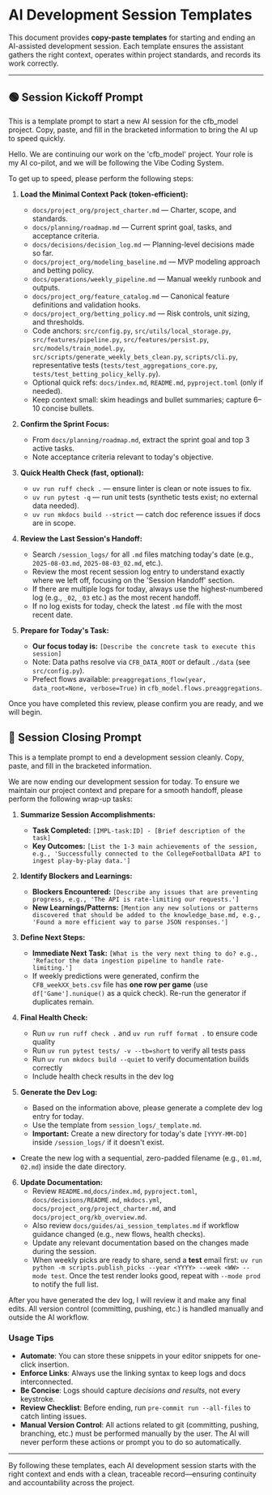 # AI Development Session Templates

This document provides **copy-paste templates** for starting and ending an AI-assisted development
session. Each template ensures the assistant gathers the right context, operates within project
standards, and records its work correctly.

---

## 🟢 Session Kickoff Prompt

This is a template prompt to start a new AI session for the cfb_model project. Copy, paste, and fill
in the bracketed information to bring the AI up to speed quickly.

Hello. We are continuing our work on the 'cfb_model' project. Your role is my AI co-pilot, and we
will be following the Vibe Coding System.

To get up to speed, please perform the following steps:

1. **Load the Minimal Context Pack (token-efficient):**
   - `docs/project_org/project_charter.md` — Charter, scope, and standards.
   - `docs/planning/roadmap.md` — Current sprint goal, tasks, and acceptance criteria.
   - `docs/decisions/decision_log.md` — Planning-level decisions made so far.
   - `docs/project_org/modeling_baseline.md` — MVP modeling approach and betting policy.
   - `docs/operations/weekly_pipeline.md` — Manual weekly runbook and outputs.
   - `docs/project_org/feature_catalog.md` — Canonical feature definitions and validation hooks.
   - `docs/project_org/betting_policy.md` — Risk controls, unit sizing, and thresholds.
   - Code anchors: `src/config.py`, `src/utils/local_storage.py`, `src/features/pipeline.py`, `src/features/persist.py`, `src/models/train_model.py`, `src/scripts/generate_weekly_bets_clean.py`, `scripts/cli.py`, representative tests (`tests/test_aggregations_core.py`, `tests/test_betting_policy_kelly.py`).
   - Optional quick refs: `docs/index.md`, `README.md`, `pyproject.toml` (only if needed).
   - Keep context small: skim headings and bullet summaries; capture 6–10 concise bullets.

2. **Confirm the Sprint Focus:**
   - From `docs/planning/roadmap.md`, extract the sprint goal and top 3 active tasks.
   - Note acceptance criteria relevant to today's objective.

3. **Quick Health Check (fast, optional):**
   - `uv run ruff check .` — ensure linter is clean or note issues to fix.
   - `uv run pytest -q` — run unit tests (synthetic tests exist; no external data needed).
   - `uv run mkdocs build --strict` — catch doc reference issues if docs are in scope.

4. **Review the Last Session's Handoff:**
   - Search `/session_logs/` for all `.md` files matching today's date (e.g., `2025-08-03.md`,
     `2025-08-03_02.md`, etc.).
   - Review the most recent session log entry to understand exactly where we left off, focusing on
     the 'Session Handoff' section.
   - If there are multiple logs for today, always use the highest-numbered log (e.g., `_02`, `_03`
     etc.) as the most recent handoff.
   - If no log exists for today, check the latest `.md` file with the most recent date.

5. **Prepare for Today's Task:**
   - **Our focus today is:** `[Describe the concrete task to execute this session]`
   - Note: Data paths resolve via `CFB_DATA_ROOT` or default `./data` (see `src/config.py`).
   - Prefect flows available: `preaggregations_flow(year, data_root=None, verbose=True)` in `cfb_model.flows.preaggregations`.

Once you have completed this review, please confirm you are ready, and we will begin.

## 🔴 Session Closing Prompt

This is a template prompt to end a development session cleanly. Copy, paste, and fill in the
bracketed information.

We are now ending our development session for today. To ensure we maintain our project context and
prepare for a smooth handoff, please perform the following wrap-up tasks:

1. **Summarize Session Accomplishments:**
   - **Task Completed:** `[IMPL-task:ID] - [Brief description of the task]`
   - **Key Outcomes:** `[List the 1-3 main achievements of the session, e.g., 'Successfully
connected to the CollegeFootballData API to ingest play-by-play data.']`

2. **Identify Blockers and Learnings:**
   - **Blockers Encountered:** `[Describe any issues that are preventing progress, e.g., 'The API
is rate-limiting our requests.']`
   - **New Learnings/Patterns:** `[Mention any new solutions or patterns discovered that should be
added to the knowledge_base.md, e.g., 'Found a more efficient way to parse JSON responses.']`

3. **Define Next Steps:**
   - **Immediate Next Task:** `[What is the very next thing to do? e.g., 'Refactor the data
ingestion pipeline to handle rate-limiting.']`
   - If weekly predictions were generated, confirm the `CFB_weekXX_bets.csv` file has **one row per
     game** (use `df['Game'].nunique()` as a quick check). Re-run the generator if duplicates remain.

4. **Final Health Check:**
   - Run `uv run ruff check .` and `uv run ruff format .` to ensure code quality
   - Run `uv run pytest tests/ -v --tb=short` to verify all tests pass
   - Run `uv run mkdocs build --quiet` to verify documentation builds correctly
   - Include health check results in the dev log

5. **Generate the Dev Log:**
   - Based on the information above, please generate a complete dev log entry for today.
   - Use the template from `session_logs/_template.md`.
   - **Important:** Create a new directory for today's date `[YYYY-MM-DD]` inside `/session_logs/`
     if it doesn't exist.

- Create the new log with a sequential, zero-padded filename (e.g., `01.md`, `02.md`) inside the
  date directory.

6. **Update Documentation:**
   - Review `README.md`,`docs/index.md`, `pyproject.toml`, `docs/decisions/README.md`,
     `mkdocs.yml`, `docs/project_org/project_charter.md`, and `docs/project_org/kb_overview.md`.
   - Also review `docs/guides/ai_session_templates.md` if workflow guidance changed (e.g., new flows, health checks).
   - Update any relevant documentation based on the changes made during the session.
   - When weekly picks are ready to share, send a **test** email first:
     `uv run python -m scripts.publish_picks --year <YYYY> --week <WW> --mode test`. Once the test
     render looks good, repeat with `--mode prod` to notify the full list.

After you have generated the dev log, I will review it and make any final edits. All version control
(committing, pushing, etc.) is handled manually and outside the AI workflow.

### Usage Tips

- **Automate**: You can store these snippets in your editor snippets for one-click insertion.
- **Enforce Links**: Always use the linking syntax to keep logs and docs interconnected.
- **Be Concise**: Logs should capture _decisions and results_, not every keystroke.
- **Review Checklist**: Before ending, run `pre-commit run --all-files` to catch linting issues.
- **Manual Version Control**: All actions related to git (committing, pushing, branching, etc.)
  must be performed manually by the user. The AI will never perform these actions or prompt you to
  do so automatically.

---

By following these templates, each AI development session starts with the right context and ends
with a clean, traceable record—ensuring continuity and accountability across the project.
